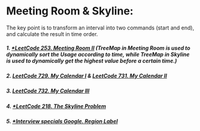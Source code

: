 # Meeting Room & Skyline:
The key point is to transform an interval into two commands (start and end), and calculate the result in time order.
##### 1. [*LeetCode 253. Meeting Room II](/src/leetcode/p251to300/LeetCode253MeetingRoomII.java) (TreeMap in Meeting Room is used to dynamically sort the Usage according to time, while TreeMap in Skyline is used to dynamically get the highest value before a certain time.)
##### 2. [LeetCode 729. My Calendar I](/src/leetcode/p701to750/LeetCode729MyCalendarI.java) & [LeetCode 731. My Calendar II](/src/leetcode/p701to750/LeetCode731MyCalendarII.java)
##### 3. [LeetCode 732. My Calendar III](/src/leetcode/p701to750/LeetCode732MyCalendarIII.java)
##### 4. [*LeetCode 218. The Skyline Problem](https://github.com/RaychHuang/Algorithm/blob/master/src/leetcode/p201to250/LeetCode218TheSkylineProblem.java)
##### 5. [*Interview specials Google. Region Label](https://github.com/RaychHuang/Algorithm/blob/master/src/interview/google/RegionLabel.java)
